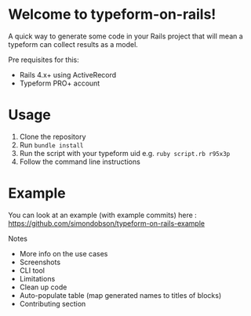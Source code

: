 # Welcome to typeform-on-rails!

A quick way to generate some code in your Rails project that will mean a typeform can collect results as a model.

Pre requisites for this:
- Rails 4.x+ using ActiveRecord
- Typeform PRO+ account

# Usage

1. Clone the repository
2. Run `bundle install`
3. Run the script with your typeform uid e.g. `ruby script.rb r95x3p`
4. Follow the command line instructions

# Example

You can look at an example (with example commits) here : https://github.com/simondobson/typeform-on-rails-example

Notes
- More info on the use cases
- Screenshots
- CLI tool
- Limitations
- Clean up code
- Auto-populate table (map generated names to titles of blocks)
- Contributing section
